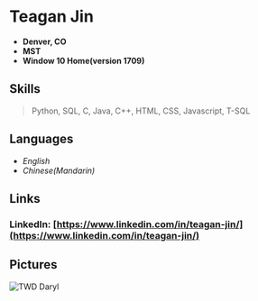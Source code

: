 # Teagan Jin
* **Denver, CO**
* **MST**
* **Window 10 Home(version 1709)**

## Skills
>Python, SQL, C, Java, C++, HTML, CSS, Javascript, T-SQL

## Languages
* _English_
* _Chinese(Mandarin)_

## Links
### LinkedIn: [https://www.linkedin.com/in/teagan-jin/](https://www.linkedin.com/in/teagan-jin/) 
## Pictures
![TWD Daryl](http://www.imaginativeink.co.uk/store/wp-content/uploads/2016/07/14/TDT-TWD-Daryl-Dixon-Alpha-large-Sand.png)
